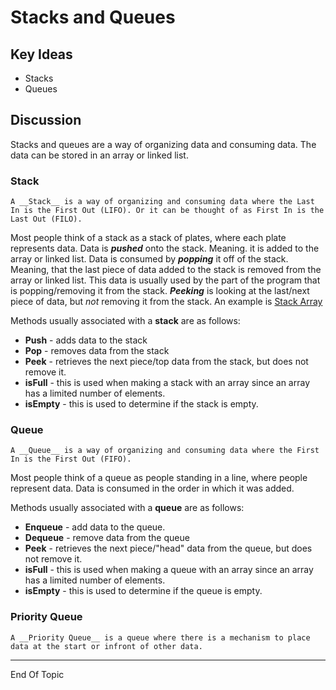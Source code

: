 # Stacks and Queues



## Key Ideas

* Stacks
* Queues



## Discussion

Stacks and queues are a way of organizing data and consuming data. The data can be stored in an array or linked list. 

### Stack ###

```{Admonition} Definition
A __Stack__ is a way of organizing and consuming data where the Last In is the First Out (LIFO). Or it can be thought of as First In is the Last Out (FILO). 
```



Most people think of a stack as a stack of plates, where each plate represents data. Data is _**pushed**_ onto the stack. Meaning. it is added to the array or linked list. Data is consumed by _**popping**_ it off of the stack. Meaning, that the last piece of data added to the stack is removed from the array or linked list. This data is usually used by the part of the program that is popping/removing it from the stack.  _**Peeking**_ is looking at the last/next piece of data, but _not_ removing it from the stack. An example is [Stack Array](StackUsingArrayOfObjects)

Methods usually associated with a __stack__ are as follows:

* __Push__ - adds data to the stack
* __Pop__ - removes data from the stack
* __Peek__ - retrieves the next piece/top data from the stack, but does not remove it.
* __isFull__ - this is used when making a stack with an array since an array has a limited number of elements.
* __isEmpty__ - this is used to determine if the stack is empty.

### Queue ###

```{Admonition} Definition
A __Queue__ is a way of organizing and consuming data where the First In is the First Out (FIFO).
```

Most people think of a queue as people standing in a line, where people represent data.  Data is consumed in the order in which it was added. 

Methods usually associated with a __queue__ are as follows:

* __Enqueue__ - add data to the queue. 
* __Dequeue__ - remove data from the queue
* __Peek__ - retrieves the next piece/"head" data from the queue, but does not remove it.
* __isFull__ - this is used when making a queue with an array since an array has a limited number of elements.
* __isEmpty__ - this is used to determine if the queue is empty.

### Priority Queue

```{admonition} Definition
A __Priority Queue__ is a queue where there is a mechanism to place data at the start or infront of other data.
```




---

End Of Topic



